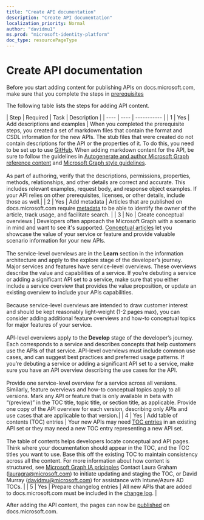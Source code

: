 ```yaml
---
title: "Create API documentation"
description: "Create API documentation"
localization_priority: Normal
author: "davidmu1"
ms.prod: "microsoft-identity-platform"
doc_type: resourcePageType
---
```


# Create API documentation 

Before you start adding content for publishing APIs on docs.microsoft.com, make sure that you complete the steps in [prerequisites](graph-prerequisites-new.md)

The following table lists the steps for adding API content.

| Step | Required | Task | Description |
| ---- | ---- | ----------- |
| 1 | Yes | Add descriptions and examples | When you completed the prerequisite steps, you created a set of markdown files that contain the format and CSDL information for the new APIs. The stub files that were created do not contain descriptions for the API or the properties of it. To do this, you need to be set up to use [GitHub](https://msgo.azurewebsites.net/add/document/manage-content/get-started-with-github.html). When adding markdown content for the API, be sure to follow the guidelines in [Autogenerate and author Microsoft Graph reference content](https://msgo.azurewebsites.net/add/document/guidelines/auto-generate-and-author-content.html) and [Microsoft Graph style guidelines](https://msgo.azurewebsites.net/add/document/guidelines/style.html).<br><br>As part of authoring, verify that the descriptions, permissions, properties, methods, relationships, and other details are correct and accurate. This includes relevant examples, request body, and response object examples. If your API relies on other prerequisites, licenses, or other details, include those as well.|
| 2 | Yes | Add metadata | Articles that are published on docs.microsoft.com require [metadata](https://msgo.azurewebsites.net/add/document/guidelines/metadata.html) to be able to identify the owner of the article, track usage, and facilitate search. |
| 3 | No | Create conceptual overviews | Developers often approach the Microsoft Graph with a scenario in mind and want to see it's supported. [Conceptual articles](https://msgo.azurewebsites.net/add/document/guidelines/conceptual-topics.html) let you showcase the value of your service or feature and provide valuable scenario information for your new APIs.<br><br>The service-level overviews are in the **Learn** section in the information architecture and apply to the explore stage of the developer’s journey. Major services and features have service-level overviews. These overviews describe the value and capabilities of a service. If you’re debuting a service or adding a significant API set to a service, make sure that you either include a service overview that provides the value proposition, or update an existing overview to include your APIs capabilities.<br><br>Because service-level overviews are intended to draw customer interest and should be kept reasonably light-weight (1-2 pages max), you can consider adding additional feature overviews and how-to conceptual topics for major features of your service.<br><br>API-level overviews apply to the **Develop** stage of the developer’s journey. Each corresponds to a service and describes concepts that help customers use the APIs of that service. API-level overviews must include common use cases, and can suggest best practices and preferred usage patterns. If you’re debuting a service or adding a significant API set to a service, make sure you have an API overview describing the use cases for the API. <br><br>Provide one service-level overview for a service across all versions. Similarly, feature overviews and how-to conceptual topics apply to all versions. Mark any API or feature that is only available in beta with “(preview)” in the TOC title, topic title, or section title, as applicable. Provide one copy of the API overview for each version, describing only APIs and use cases that are applicable to that version.|
| 4 | Yes | Add table of contents (TOC) entries | Your new APIs may need [TOC entries](https://msgo.azurewebsites.net/add/document/guidelines/toc-and-topic-title.html) in an existing API set or they may need a new TOC entry representing a new API set.<br><br>The table of contents helps developers locate conceptual and API pages. Think where your documentation should appear in the TOC, and the TOC titles you want to use. Base this off the existing TOC to maintain consistency across all the content. For more information about how content is structured, see [Microsoft Graph IA pricinples](https://msgo.azurewebsites.net/add/document/guidelines/ia-principles.html) Contact Laura Graham (lauragra@microsoft.com) to initiate updating and staging the TOC, or David Murray (davidmu@microsoft.com) for assistance with Intune/Azure AD TOCs. |
| 5 | Yes | Prepare changelog entries | All new APIs that are added to docs.microsoft.com must be included in the [change log](https://msgo.azurewebsites.net/add/document/guidelines/changelog.html). |

After adding the API content, the pages can now be [published](graph-publish.md) on docs.microsoft.com.
